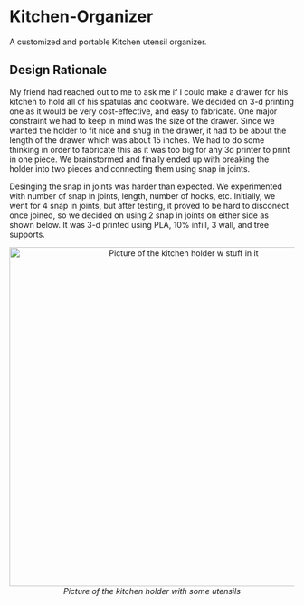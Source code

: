 # Kitchen-Organizer
A customized and portable Kitchen utensil organizer.

## Design Rationale
My friend had reached out to me to ask me if I could make a drawer for his kitchen to hold all of his spatulas and cookware. We decided on 3-d printing one as
it would be very cost-effective, and easy to fabricate. 
One major constraint we had to keep in mind was the size of the drawer. Since we wanted the holder to fit nice and snug in the drawer, it had to be about the length 
of the drawer which was about 15 inches. We had to do some thinking in order to fabricate this as it was too big for any 3d printer to print in one piece. We brainstormed
and finally ended up with breaking the holder into two pieces and connecting them using snap in joints.

Desinging the snap in joints was harder than expected. We experimented with number of snap in joints, length, number of hooks, etc. Initially, we went for 4 snap in
joints, but after testing, it proved to be hard to disconect once joined, so we decided on using 2 snap in joints on either side as shown below. It was 3-d printed using PLA, 
10% infill, 3 wall, and tree supports. 

<p align="center">
  <img src="https://github.com/user-attachments/assets/2ec9b0e2-435e-499c-b8ae-dea054c0b0ad" alt="Picture of the kitchen holder w stuff in it" width="600"/>
  <br/>
  <em>Picture of the kitchen holder with some utensils</em>
</p>
